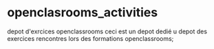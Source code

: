 # openclasrooms_activities
depot d'exrcices openclassrooms
ceci est un depot dedié u depot des exercices rencontres lors des formations
openclassrooms;
